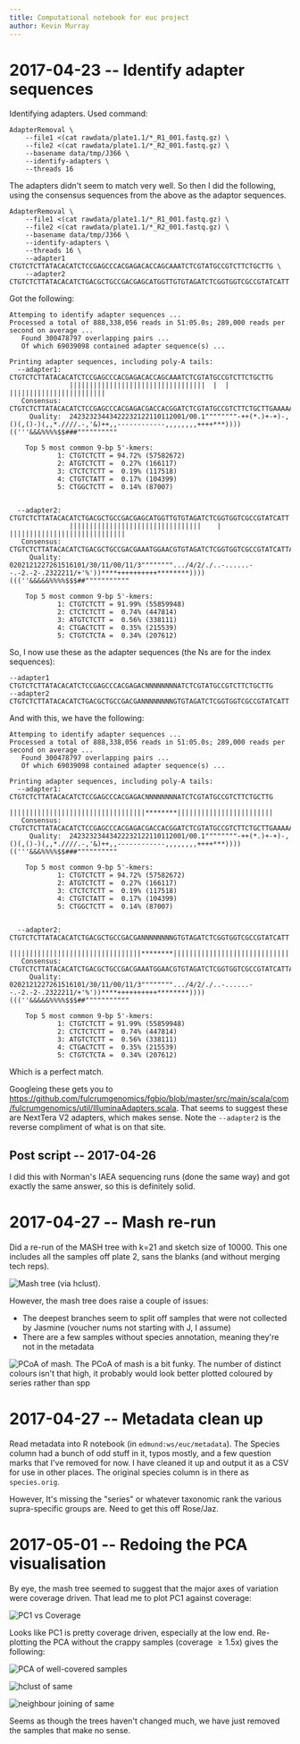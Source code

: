```yaml
---
title: Computational notebook for euc project
author: Kevin Murray
---
```


# 2017-04-23 -- Identify adapter sequences

Identifying adapters. Used command:

```
AdapterRemoval \
    --file1 <(cat rawdata/plate1.1/*_R1_001.fastq.gz) \
    --file2 <(cat rawdata/plate1.1/*_R2_001.fastq.gz) \
    --basename data/tmp/J366 \
    --identify-adapters \
    --threads 16
```

The adapters didn't seem to match very well. So then I did the following, using
the consensus sequences from the above as the adaptor sequences.

```
AdapterRemoval \
    --file1 <(cat rawdata/plate1.1/*_R1_001.fastq.gz) \
    --file2 <(cat rawdata/plate1.1/*_R2_001.fastq.gz) \
    --basename data/tmp/J366 \
    --identify-adapters \
    --threads 16 \
    --adapter1 CTGTCTCTTATACACATCTCCGAGCCCACGAGACACCAGCAAATCTCGTATGCCGTCTTCTGCTTG \
    --adapter2 CTGTCTCTTATACACATCTGACGCTGCCGACGAGCATGGTTGTGTAGATCTCGGTGGTCGCCGTATCATT
```


Got the following:

```
Attemping to identify adapter sequences ...
Processed a total of 888,338,056 reads in 51:05.0s; 289,000 reads per second on average ...
   Found 300478797 overlapping pairs ...
   Of which 69039098 contained adapter sequence(s) ...

Printing adapter sequences, including poly-A tails:
  --adapter1:  CTGTCTCTTATACACATCTCCGAGCCCACGAGACACCAGCAAATCTCGTATGCCGTCTTCTGCTTG
               ||||||||||||||||||||||||||||||||||  |  |  ||||||||||||||||||||||||
   Consensus:  CTGTCTCTTATACACATCTCCGAGCCCACGAGACGACCACGGATCTCGTATGCCGTCTTCTGCTTGAAAAAAAAAAGGGGGGGGGGGGGGGGGGGGGGGGGGGGGGGGGGGGGGGGGGGGGGGGGGGGGGGGGGGATATT
     Quality:  24232323443422232122110112001/00.1""""""""-++(*.)+-+)-,()(,()-)(,,*.////.-,'&)++,,------------,,,,,,,,++++***))))(('''&&&%%%%$$###""""""""""

    Top 5 most common 9-bp 5'-kmers:
            1: CTGTCTCTT = 94.72% (57582672)
            2: ATGTCTCTT =  0.27% (166117)
            3: CTCTCTCTT =  0.19% (117518)
            4: CTGTCTATT =  0.17% (104399)
            5: CTGGCTCTT =  0.14% (87007)


  --adapter2:  CTGTCTCTTATACACATCTGACGCTGCCGACGAGCATGGTTGTGTAGATCTCGGTGGTCGCCGTATCATT
               |||||||||||||||||||||||||||||||||    |   |||||||||||||||||||||||||||||
   Consensus:  CTGTCTCTTATACACATCTGACGCTGCCGACGAAATGGAACGTGTAGATCTCGGTGGTCGCCGTATCATTAAAAAAAAAAGGGGGGGGGGGGGGGGGGGGGGGGGGGGGGGGGGGGGGGGGGGGGGGGGGGGAAAAAAAA
     Quality:  0202121227261516101/30/11/00/11/3"""""""".../4/2/./..-......--.-2.-2-.2322211/+'%'))****++++++++++********))))(((''&&&&&%%%%$$$##"""""""""""

    Top 5 most common 9-bp 5'-kmers:
            1: CTGTCTCTT = 91.99% (55859948)
            2: CTCTCTCTT =  0.74% (447814)
            3: ATGTCTCTT =  0.56% (338111)
            4: CTGACTCTT =  0.35% (215539)
            5: CTGTCTCTA =  0.34% (207612)
```

So, I now use these as the adapter sequences (the Ns are for the index
sequences):

```
--adapter1 CTGTCTCTTATACACATCTCCGAGCCCACGAGACNNNNNNNNATCTCGTATGCCGTCTTCTGCTTG
--adapter2 CTGTCTCTTATACACATCTGACGCTGCCGACGANNNNNNNNGTGTAGATCTCGGTGGTCGCCGTATCATT
```

And with this, we have the following:

```
Attemping to identify adapter sequences ...
Processed a total of 888,338,056 reads in 51:05.0s; 289,000 reads per second on average ...
   Found 300478797 overlapping pairs ...
   Of which 69039098 contained adapter sequence(s) ...

Printing adapter sequences, including poly-A tails:
  --adapter1:  CTGTCTCTTATACACATCTCCGAGCCCACGAGACNNNNNNNNATCTCGTATGCCGTCTTCTGCTTG
               ||||||||||||||||||||||||||||||||||********||||||||||||||||||||||||
   Consensus:  CTGTCTCTTATACACATCTCCGAGCCCACGAGACGACCACGGATCTCGTATGCCGTCTTCTGCTTGAAAAAAAAAAGGGGGGGGGGGGGGGGGGGGGGGGGGGGGGGGGGGGGGGGGGGGGGGGGGGGGGGGGGGATATT
     Quality:  24232323443422232122110112001/00.1""""""""-++(*.)+-+)-,()(,()-)(,,*.////.-,'&)++,,------------,,,,,,,,++++***))))(('''&&&%%%%$$###""""""""""

    Top 5 most common 9-bp 5'-kmers:
            1: CTGTCTCTT = 94.72% (57582672)
            2: ATGTCTCTT =  0.27% (166117)
            3: CTCTCTCTT =  0.19% (117518)
            4: CTGTCTATT =  0.17% (104399)
            5: CTGGCTCTT =  0.14% (87007)


  --adapter2:  CTGTCTCTTATACACATCTGACGCTGCCGACGANNNNNNNNGTGTAGATCTCGGTGGTCGCCGTATCATT
               |||||||||||||||||||||||||||||||||********|||||||||||||||||||||||||||||
   Consensus:  CTGTCTCTTATACACATCTGACGCTGCCGACGAAATGGAACGTGTAGATCTCGGTGGTCGCCGTATCATTAAAAAAAAAAGGGGGGGGGGGGGGGGGGGGGGGGGGGGGGGGGGGGGGGGGGGGGGGGGGGGAAAAAAAA
     Quality:  0202121227261516101/30/11/00/11/3"""""""".../4/2/./..-......--.-2.-2-.2322211/+'%'))****++++++++++********))))(((''&&&&&%%%%$$$##"""""""""""

    Top 5 most common 9-bp 5'-kmers:
            1: CTGTCTCTT = 91.99% (55859948)
            2: CTCTCTCTT =  0.74% (447814)
            3: ATGTCTCTT =  0.56% (338111)
            4: CTGACTCTT =  0.35% (215539)
            5: CTGTCTCTA =  0.34% (207612)
```

Which is a perfect match.

Googleing these gets you to
<https://github.com/fulcrumgenomics/fgbio/blob/master/src/main/scala/com/fulcrumgenomics/util/IlluminaAdapters.scala>.
That seems to suggest these are NextTera V2 adapters, which makes sense. Note
the `--adapter2` is the reverse compliment of what is on that site.

## Post script -- 2017-04-26

I did this with Norman's IAEA sequencing runs (done the same way) and got
exactly the same answer, so this is definitely solid.



# 2017-04-27 -- Mash re-run

Did a re-run of the MASH tree with k=21 and sketch size of 10000. This one
includes all the samples off plate 2, sans the blanks (and without merging tech
reps).

![**Mash tree (via hclust).**](compnb-img/2017-04-27_euc-dendro.svg)

However, the mash tree does raise a couple of issues:

- The deepest branches seem to split off samples that were not collected by
  Jasmine (voucher nums not starting with J, I assume)
- There are a few samples without species annotation, meaning they're not in
  the metadata

![**PCoA of mash.**
The PCoA of mash is a bit funky. The number of distinct colours isn't that
high, it probably would look better plotted coloured by series rather than
spp](compnb-img/2017-04-27_euc-pca.svg)



# 2017-04-27 -- Metadata clean up

Read metadata into R notebook (in `edmund:ws/euc/metadata`). The Species column
had a bunch of odd stuff in it, typos mostly, and a few question marks that
I've removed for now. I have cleaned it up and output it as a CSV for use in
other places. The original species column is in there as `species.orig`.

However, It's missing the "series" or whatever taxonomic rank the various
supra-specific groups are. Need to get this off Rose/Jaz.



# 2017-05-01 -- Redoing the PCA visualisation

By eye, the mash tree seemed to suggest that the major axes of variation were
coverage driven. That lead me to plot PC1 against coverage:

![PC1 vs Coverage](compnb-img/2017-05-01_euc-pc1-cov.svg)

Looks like PC1 is pretty coverage driven, especially at the low end.
Re-plotting the PCA without the crappy samples (coverage $\ge 1.5$x) gives the
following:

![PCA of well-covered samples](compnb-img/2017-05-01_euc-pca-pass.svg)

![hclust of same](compnb-img/2017-05-01_euc-dendro-pass.svg)

![neighbour joining of same](compnb-img/2017-05-01_euc-nj-pass.svg)

Seems as though the trees haven't changed much, we have just removed the
samples that make no sense.
